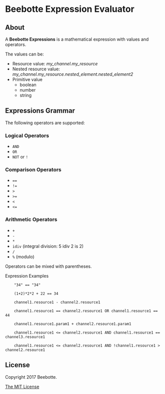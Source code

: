 # Beebotte Expression Evaluator #

## About
A **Beebotte Expressions** is a mathematical expression with values and operators.

The values can be:

* Resource value: *my_channel.my_resource*
* Nested resource value: *my_channel.my_resource.nested_element.nested_element2*
* Primitive value
    * boolean
    * number
    * string

## Expressions Grammar

The following operators are supported:

### Logical Operators

* `AND`
* `OR`
* `NOT` or `!`

### Comparison Operators

* `==`
* `!=`
* `>`
* `>=`
* `<`
* `<=`

### Arithmetic Operators

* `+`
* `-`
* `*`
* `idiv` (integral division: 5 idiv 2 is 2)
* `/`
* `%` (modulo)

Operators can be mixed with parentheses.

Expression Examples

```
    "34" == "34"

    (1+2)*2*2 + 22 == 34

    channel1.resource1 - channel2.resource1

    channel1.resource1 == channel2.resource1 OR channel1.resource1 == 44

    channel1.resource1.param1 + channel2.resource1.param1

    channel1.resource1 <= channel2.resource1 AND channel1.resource1 == channel3.resource1

    channel1.resource1 <= channel2.resource1 AND !channel1.resource1 > channel2.resource1
```

## License
Copyright 2017 Beebotte.

[The MIT License](http://opensource.org/licenses/MIT)
